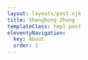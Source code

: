 ```yaml
---
layout: layouts/post.njk
title: Shenghong Zhong
templateClass: tmpl-post
eleventyNavigation:
  key: About
  order: 3
---
```





